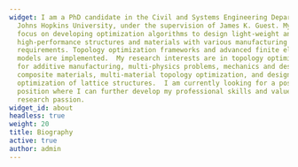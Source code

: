 ```yaml
---
widget: I am a PhD candidate in the Civil and Systems Engineering Department at
  Johns Hopkins University, under the supervision of James K. Guest. My research
  focus on developing optimization algorithms to design light-weight and
  high-performance structures and materials with various manufacturing
  requirements. Topology optimization frameworks and advanced finite element
  models are implemented.  My research interests are in topology optimization
  for additive manufacturing, multi-physics problems, mechanics and design of
  composite materials, multi-material topology optimization, and design and
  optimization of lattice structures.  I am currently looking for a postdoctoral
  position where I can further develop my professional skills and value my
  research passion.
widget_id: about
headless: true
weight: 20
title: Biography
active: true
author: admin
---
```

